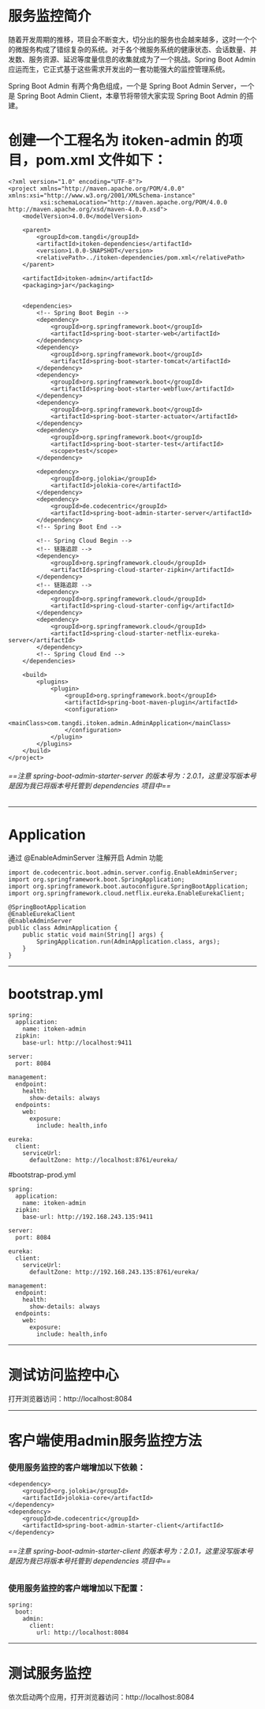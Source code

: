 # 服务监控简介
随着开发周期的推移，项目会不断变大，切分出的服务也会越来越多，这时一个个的微服务构成了错综复杂的系统。对于各个微服务系统的健康状态、会话数量、并发数、服务资源、延迟等度量信息的收集就成为了一个挑战。Spring Boot Admin 应运而生，它正式基于这些需求开发出的一套功能强大的监控管理系统。

Spring Boot Admin 有两个角色组成，一个是 Spring Boot Admin Server，一个是 Spring Boot Admin Client，本章节将带领大家实现 Spring Boot Admin 的搭建。

# 创建一个工程名为 itoken-admin 的项目，pom.xml 文件如下：

```
<?xml version="1.0" encoding="UTF-8"?>
<project xmlns="http://maven.apache.org/POM/4.0.0" xmlns:xsi="http://www.w3.org/2001/XMLSchema-instance"
         xsi:schemaLocation="http://maven.apache.org/POM/4.0.0 http://maven.apache.org/xsd/maven-4.0.0.xsd">
    <modelVersion>4.0.0</modelVersion>

    <parent>
        <groupId>com.tangdi</groupId>
        <artifactId>itoken-dependencies</artifactId>
        <version>1.0.0-SNAPSHOT</version>
        <relativePath>../itoken-dependencies/pom.xml</relativePath>
    </parent>

    <artifactId>itoken-admin</artifactId>
    <packaging>jar</packaging>


    <dependencies>
        <!-- Spring Boot Begin -->
        <dependency>
            <groupId>org.springframework.boot</groupId>
            <artifactId>spring-boot-starter-web</artifactId>
        </dependency>
        <dependency>
            <groupId>org.springframework.boot</groupId>
            <artifactId>spring-boot-starter-tomcat</artifactId>
        </dependency>
        <dependency>
            <groupId>org.springframework.boot</groupId>
            <artifactId>spring-boot-starter-webflux</artifactId>
        </dependency>
        <dependency>
            <groupId>org.springframework.boot</groupId>
            <artifactId>spring-boot-starter-actuator</artifactId>
        </dependency>
        <dependency>
            <groupId>org.springframework.boot</groupId>
            <artifactId>spring-boot-starter-test</artifactId>
            <scope>test</scope>
        </dependency>

        <dependency>
            <groupId>org.jolokia</groupId>
            <artifactId>jolokia-core</artifactId>
        </dependency>
        <dependency>
            <groupId>de.codecentric</groupId>
            <artifactId>spring-boot-admin-starter-server</artifactId>
        </dependency>
        <!-- Spring Boot End -->

        <!-- Spring Cloud Begin -->
        <!-- 链路追踪 -->
        <dependency>
            <groupId>org.springframework.cloud</groupId>
            <artifactId>spring-cloud-starter-zipkin</artifactId>
        </dependency>
        <!-- 链路追踪 -->
        <dependency>
            <groupId>org.springframework.cloud</groupId>
            <artifactId>spring-cloud-starter-config</artifactId>
        </dependency>
        <dependency>
            <groupId>org.springframework.cloud</groupId>
            <artifactId>spring-cloud-starter-netflix-eureka-server</artifactId>
        </dependency>
        <!-- Spring Cloud End -->
    </dependencies>

    <build>
        <plugins>
            <plugin>
                <groupId>org.springframework.boot</groupId>
                <artifactId>spring-boot-maven-plugin</artifactId>
                <configuration>
                    <mainClass>com.tangdi.itoken.admin.AdminApplication</mainClass>
                </configuration>
            </plugin>
        </plugins>
    </build>
</project>
```

###### ==注意 spring-boot-admin-starter-server 的版本号为：2.0.1，这里没写版本号是因为我已将版本号托管到 dependencies 项目中==


---


# Application
通过 @EnableAdminServer 注解开启 Admin 功能

```
import de.codecentric.boot.admin.server.config.EnableAdminServer;
import org.springframework.boot.SpringApplication;
import org.springframework.boot.autoconfigure.SpringBootApplication;
import org.springframework.cloud.netflix.eureka.EnableEurekaClient;

@SpringBootApplication
@EnableEurekaClient
@EnableAdminServer
public class AdminApplication {
    public static void main(String[] args) {
        SpringApplication.run(AdminApplication.class, args);
    }
}
```

---

# bootstrap.yml

```
spring:
  application:
    name: itoken-admin
  zipkin:
    base-url: http://localhost:9411

server:
  port: 8084

management:
  endpoint:
    health:
      show-details: always
  endpoints:
    web:
      exposure:
        include: health,info

eureka:
  client:
    serviceUrl:
      defaultZone: http://localhost:8761/eureka/
```

#bootstrap-prod.yml

```
spring:
  application:
    name: itoken-admin
  zipkin:
    base-url: http://192.168.243.135:9411

server:
  port: 8084

eureka:
  client:
    serviceUrl:
      defaultZone: http://192.168.243.135:8761/eureka/

management:
  endpoint:
    health:
      show-details: always
  endpoints:
    web:
      exposure:
        include: health,info
```


---


# 测试访问监控中心
打开浏览器访问：http://localhost:8084


---


# 客户端使用admin服务监控方法

### 使用服务监控的客户端增加以下依赖：

```
<dependency>
    <groupId>org.jolokia</groupId>
    <artifactId>jolokia-core</artifactId>
</dependency>
<dependency>
    <groupId>de.codecentric</groupId>
    <artifactId>spring-boot-admin-starter-client</artifactId>
</dependency>
```
###### ==注意 spring-boot-admin-starter-client 的版本号为：2.0.1，这里没写版本号是因为我已将版本号托管到 dependencies 项目中==


### 使用服务监控的客户端增加以下配置：

```
spring:
  boot:
    admin:
      client:
        url: http://localhost:8084
```

---


# 测试服务监控
依次启动两个应用，打开浏览器访问：http://localhost:8084